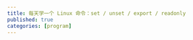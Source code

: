 ```yaml
---
title: 每天学一个 Linux 命令：set / unset / export / readonly
published: true
categories: [program]
---
```


